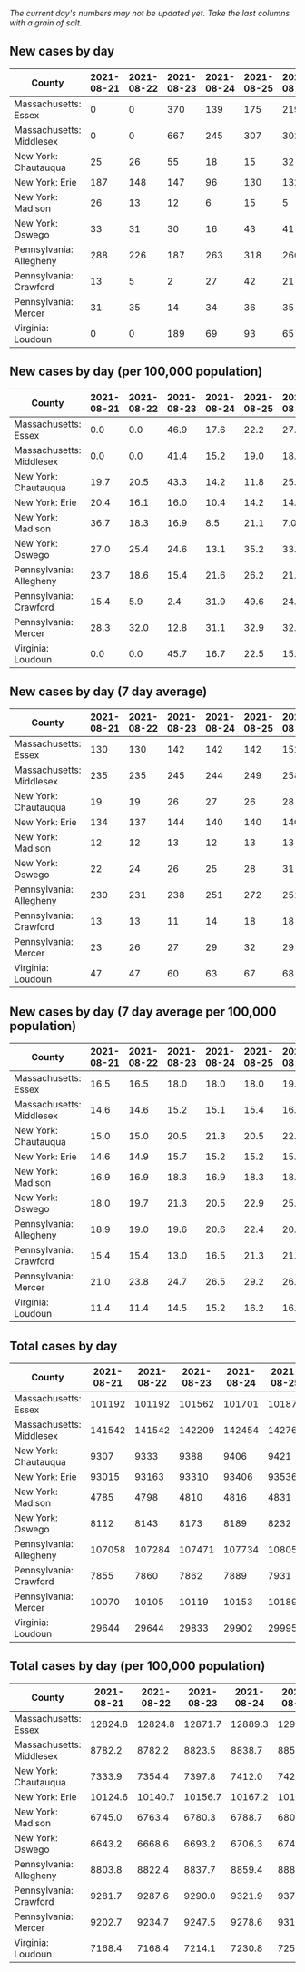 _The current day's numbers may not be updated yet. Take the last columns with a grain of salt._
## New cases by day

| County | 2021-08-21 | 2021-08-22 | 2021-08-23 | 2021-08-24 | 2021-08-25 | 2021-08-26 | 2021-08-27 |
| --- | --- | --- | --- | --- | --- | --- | --- |
| Massachusetts: Essex | 0 | 0 | 370 | 139 | 175 | 219 | 171 |
| Massachusetts: Middlesex | 0 | 0 | 667 | 245 | 307 | 302 | 299 |
| New York: Chautauqua | 25 | 26 | 55 | 18 | 15 | 32 | 86 |
| New York: Erie | 187 | 148 | 147 | 96 | 130 | 132 | 273 |
| New York: Madison | 26 | 13 | 12 | 6 | 15 | 5 | 33 |
| New York: Oswego | 33 | 31 | 30 | 16 | 43 | 41 | 83 |
| Pennsylvania: Allegheny | 288 | 226 | 187 | 263 | 318 | 266 | 271 |
| Pennsylvania: Crawford | 13 | 5 | 2 | 27 | 42 | 21 | 24 |
| Pennsylvania: Mercer | 31 | 35 | 14 | 34 | 36 | 35 | 31 |
| Virginia: Loudoun | 0 | 0 | 189 | 69 | 93 | 65 | 65 |

## New cases by day (per 100,000 population)

| County | 2021-08-21 | 2021-08-22 | 2021-08-23 | 2021-08-24 | 2021-08-25 | 2021-08-26 | 2021-08-27 |
| --- | --- | --- | --- | --- | --- | --- | --- |
| Massachusetts: Essex | 0.0 | 0.0 | 46.9 | 17.6 | 22.2 | 27.8 | 21.7 |
| Massachusetts: Middlesex | 0.0 | 0.0 | 41.4 | 15.2 | 19.0 | 18.7 | 18.6 |
| New York: Chautauqua | 19.7 | 20.5 | 43.3 | 14.2 | 11.8 | 25.2 | 67.8 |
| New York: Erie | 20.4 | 16.1 | 16.0 | 10.4 | 14.2 | 14.4 | 29.7 |
| New York: Madison | 36.7 | 18.3 | 16.9 | 8.5 | 21.1 | 7.0 | 46.5 |
| New York: Oswego | 27.0 | 25.4 | 24.6 | 13.1 | 35.2 | 33.6 | 68.0 |
| Pennsylvania: Allegheny | 23.7 | 18.6 | 15.4 | 21.6 | 26.2 | 21.9 | 22.3 |
| Pennsylvania: Crawford | 15.4 | 5.9 | 2.4 | 31.9 | 49.6 | 24.8 | 28.4 |
| Pennsylvania: Mercer | 28.3 | 32.0 | 12.8 | 31.1 | 32.9 | 32.0 | 28.3 |
| Virginia: Loudoun | 0.0 | 0.0 | 45.7 | 16.7 | 22.5 | 15.7 | 15.7 |

## New cases by day (7 day average)

| County | 2021-08-21 | 2021-08-22 | 2021-08-23 | 2021-08-24 | 2021-08-25 | 2021-08-26 | 2021-08-27 |
| --- | --- | --- | --- | --- | --- | --- | --- |
| Massachusetts: Essex | 130 | 130 | 142 | 142 | 142 | 152 | 153 |
| Massachusetts: Middlesex | 235 | 235 | 245 | 244 | 249 | 258 | 260 |
| New York: Chautauqua | 19 | 19 | 26 | 27 | 26 | 28 | 37 |
| New York: Erie | 134 | 137 | 144 | 140 | 140 | 140 | 159 |
| New York: Madison | 12 | 12 | 13 | 12 | 13 | 13 | 16 |
| New York: Oswego | 22 | 24 | 26 | 25 | 28 | 31 | 40 |
| Pennsylvania: Allegheny | 230 | 231 | 238 | 251 | 272 | 251 | 260 |
| Pennsylvania: Crawford | 13 | 13 | 11 | 14 | 18 | 18 | 19 |
| Pennsylvania: Mercer | 23 | 26 | 27 | 29 | 32 | 29 | 31 |
| Virginia: Loudoun | 47 | 47 | 60 | 63 | 67 | 68 | 69 |

## New cases by day (7 day average per 100,000 population)

| County | 2021-08-21 | 2021-08-22 | 2021-08-23 | 2021-08-24 | 2021-08-25 | 2021-08-26 | 2021-08-27 |
| --- | --- | --- | --- | --- | --- | --- | --- |
| Massachusetts: Essex | 16.5 | 16.5 | 18.0 | 18.0 | 18.0 | 19.3 | 19.4 |
| Massachusetts: Middlesex | 14.6 | 14.6 | 15.2 | 15.1 | 15.4 | 16.0 | 16.1 |
| New York: Chautauqua | 15.0 | 15.0 | 20.5 | 21.3 | 20.5 | 22.1 | 29.2 |
| New York: Erie | 14.6 | 14.9 | 15.7 | 15.2 | 15.2 | 15.2 | 17.3 |
| New York: Madison | 16.9 | 16.9 | 18.3 | 16.9 | 18.3 | 18.3 | 22.6 |
| New York: Oswego | 18.0 | 19.7 | 21.3 | 20.5 | 22.9 | 25.4 | 32.8 |
| Pennsylvania: Allegheny | 18.9 | 19.0 | 19.6 | 20.6 | 22.4 | 20.6 | 21.4 |
| Pennsylvania: Crawford | 15.4 | 15.4 | 13.0 | 16.5 | 21.3 | 21.3 | 22.5 |
| Pennsylvania: Mercer | 21.0 | 23.8 | 24.7 | 26.5 | 29.2 | 26.5 | 28.3 |
| Virginia: Loudoun | 11.4 | 11.4 | 14.5 | 15.2 | 16.2 | 16.4 | 16.7 |

## Total cases by day

| County | 2021-08-21 | 2021-08-22 | 2021-08-23 | 2021-08-24 | 2021-08-25 | 2021-08-26 | 2021-08-27 |
| --- | --- | --- | --- | --- | --- | --- | --- |
| Massachusetts: Essex | 101192 | 101192 | 101562 | 101701 | 101876 | 102095 | 102266 |
| Massachusetts: Middlesex | 141542 | 141542 | 142209 | 142454 | 142761 | 143063 | 143362 |
| New York: Chautauqua | 9307 | 9333 | 9388 | 9406 | 9421 | 9453 | 9539 |
| New York: Erie | 93015 | 93163 | 93310 | 93406 | 93536 | 93668 | 93941 |
| New York: Madison | 4785 | 4798 | 4810 | 4816 | 4831 | 4836 | 4869 |
| New York: Oswego | 8112 | 8143 | 8173 | 8189 | 8232 | 8273 | 8356 |
| Pennsylvania: Allegheny | 107058 | 107284 | 107471 | 107734 | 108052 | 108318 | 108589 |
| Pennsylvania: Crawford | 7855 | 7860 | 7862 | 7889 | 7931 | 7952 | 7976 |
| Pennsylvania: Mercer | 10070 | 10105 | 10119 | 10153 | 10189 | 10224 | 10255 |
| Virginia: Loudoun | 29644 | 29644 | 29833 | 29902 | 29995 | 30060 | 30125 |

## Total cases by day (per 100,000 population)

| County | 2021-08-21 | 2021-08-22 | 2021-08-23 | 2021-08-24 | 2021-08-25 | 2021-08-26 | 2021-08-27 |
| --- | --- | --- | --- | --- | --- | --- | --- |
| Massachusetts: Essex | 12824.8 | 12824.8 | 12871.7 | 12889.3 | 12911.5 | 12939.2 | 12960.9 |
| Massachusetts: Middlesex | 8782.2 | 8782.2 | 8823.5 | 8838.7 | 8857.8 | 8876.5 | 8895.1 |
| New York: Chautauqua | 7333.9 | 7354.4 | 7397.8 | 7412.0 | 7423.8 | 7449.0 | 7516.8 |
| New York: Erie | 10124.6 | 10140.7 | 10156.7 | 10167.2 | 10181.3 | 10195.7 | 10225.4 |
| New York: Madison | 6745.0 | 6763.4 | 6780.3 | 6788.7 | 6809.9 | 6816.9 | 6863.4 |
| New York: Oswego | 6643.2 | 6668.6 | 6693.2 | 6706.3 | 6741.5 | 6775.1 | 6843.1 |
| Pennsylvania: Allegheny | 8803.8 | 8822.4 | 8837.7 | 8859.4 | 8885.5 | 8907.4 | 8929.7 |
| Pennsylvania: Crawford | 9281.7 | 9287.6 | 9290.0 | 9321.9 | 9371.5 | 9396.3 | 9424.7 |
| Pennsylvania: Mercer | 9202.7 | 9234.7 | 9247.5 | 9278.6 | 9311.5 | 9343.5 | 9371.8 |
| Virginia: Loudoun | 7168.4 | 7168.4 | 7214.1 | 7230.8 | 7253.2 | 7269.0 | 7284.7 |
